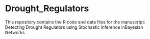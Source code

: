 # Drought_Regulators
This repository contains the R code and data files for the manuscript: Detecting Drought Regulators using Stochastic Inference inBayesian Networks
